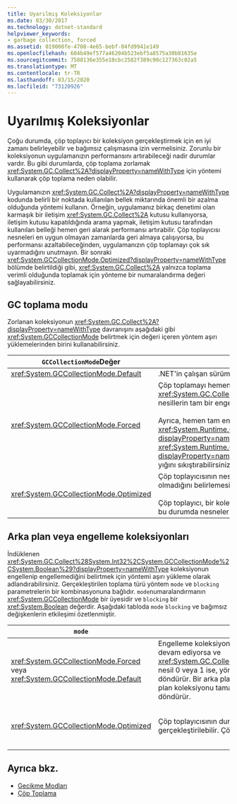 ```yaml
---
title: Uyarılmış Koleksiyonlar
ms.date: 03/30/2017
ms.technology: dotnet-standard
helpviewer_keywords:
- garbage collection, forced
ms.assetid: 019008fe-4708-4e65-bebf-04fd9941e149
ms.openlocfilehash: 604b49ef577a46204b523ebf5a8575a30b81635e
ms.sourcegitcommit: 7588136e355e10cbc2582f389c90c127363c02a5
ms.translationtype: MT
ms.contentlocale: tr-TR
ms.lasthandoff: 03/15/2020
ms.locfileid: "73120926"
---
```

# <a name="induced-collections"></a>Uyarılmış Koleksiyonlar
Çoğu durumda, çöp toplayıcı bir koleksiyon gerçekleştirmek için en iyi zamanı belirleyebilir ve bağımsız çalışmasına izin vermelisiniz. Zorunlu bir koleksiyonun uygulamanızın performansını artırabileceği nadir durumlar vardır. Bu gibi durumlarda, çöp toplama zorlamak <xref:System.GC.Collect%2A?displayProperty=nameWithType> için yöntemi kullanarak çöp toplama neden olabilir.  
  
 Uygulamanızın <xref:System.GC.Collect%2A?displayProperty=nameWithType> kodunda belirli bir noktada kullanılan bellek miktarında önemli bir azalma olduğunda yöntemi kullanın. Örneğin, uygulamanız birkaç denetimi olan karmaşık bir iletişim <xref:System.GC.Collect%2A> kutusu kullanıyorsa, iletişim kutusu kapatıldığında arama yapmak, iletişim kutusu tarafından kullanılan belleği hemen geri alarak performansı artırabilir. Çöp toplayıcısı nesneleri en uygun olmayan zamanlarda geri almaya çalışıyorsa, bu performansı azaltabileceğinden, uygulamanızın çöp toplamayı çok sık uyarmadığını unutmayın. Bir sonraki <xref:System.GCCollectionMode.Optimized?displayProperty=nameWithType> bölümde belirtildiği gibi, <xref:System.GC.Collect%2A> yalnızca toplama verimli olduğunda toplamak için yönteme bir numaralandırma değeri sağlayabilirsiniz.  
  
## <a name="gc-collection-mode"></a>GC toplama modu  
 Zorlanan koleksiyonun <xref:System.GC.Collect%2A?displayProperty=nameWithType> davranışını aşağıdaki gibi <xref:System.GCCollectionMode> belirtmek için değeri içeren yöntem aşırı yüklemelerinden birini kullanabilirsiniz.  
  
|`GCCollectionMode`Değer|Açıklama|  
|------------------------------|-----------------|  
|<xref:System.GCCollectionMode.Default>|.NET'in çalışan sürümü için varsayılan çöp toplama ayarını kullanır.|  
|<xref:System.GCCollectionMode.Forced>|Çöp toplamayı hemen oluşmaya zorlar. Bu, aşırı yüklemeyi çağırmaya <xref:System.GC.Collect?displayProperty=nameWithType> eşdeğerdir. Tüm nesillerin tam bir engelleme toplama sonuçlanır.<br /><br /> Ayrıca, hemen tam engelleme çöp toplama <xref:System.Runtime.GCSettings.LargeObjectHeapCompactionMode%2A?displayProperty=nameWithType> zorlamadan <xref:System.Runtime.GCLargeObjectHeapCompactionMode.CompactOnce?displayProperty=nameWithType> önce özelliği ayarlayarak büyük nesne yığını sıkıştırabilirsiniz.|  
|<xref:System.GCCollectionMode.Optimized>|Çöp toplayıcısının nesneleri geri almak için geçerli zamanın en uygun olup olmadığını belirlemesini sağlar.<br /><br /> Çöp toplayıcı, bir koleksiyonun haklı çıkacak kadar üretken olmayacağını ve bu durumda nesneleri geri almadan geri döneceğini belirleyebilir.|  
  
## <a name="background-or-blocking-collections"></a>Arka plan veya engelleme koleksiyonları  
 İndüklenen <xref:System.GC.Collect%28System.Int32%2CSystem.GCCollectionMode%2CSystem.Boolean%29?displayProperty=nameWithType> koleksiyonun engellenip engellemediğini belirtmek için yöntemi aşırı yükleme olarak adlandırabilirsiniz. Gerçekleştirilen toplama türü yöntem `mode` ve `blocking` parametrelerin bir kombinasyonuna bağlıdır. `mode`numaralandırmanın <xref:System.GCCollectionMode> bir üyesidir ve `blocking` bir <xref:System.Boolean> değerdir. Aşağıdaki tabloda `mode` `blocking` ve bağımsız değişkenlerin etkileşimi özetlenmiştir.  
  
|`mode`|`blocking` = `true`|`blocking` = `false`|  
|------------|--------------------------|---------------------------|  
|<xref:System.GCCollectionMode.Forced> veya <xref:System.GCCollectionMode.Default>|Engelleme koleksiyonu mümkün olan en kısa sürede gerçekleştirilir. Bir arka plan koleksiyonu devam ediyorsa ve <xref:System.GC.Collect%28System.Int32%2CSystem.GCCollectionMode%2CSystem.Boolean%29> nesil 0 veya 1 ise, yöntem hemen engelleme koleksiyonunu tetikler ve koleksiyon tamamlandığında döndürür. Bir arka plan koleksiyonu devam `generation` ediyorsa ve parametre 2 ise, yöntem arka plan koleksiyonu tamamlanana kadar bekler, engelleme nesil 2 koleksiyonunu tetikler ve sonra döndürür.|Bir koleksiyon mümkün olan en kısa sürede gerçekleştirilir. Yöntem <xref:System.GC.Collect%28System.Int32%2CSystem.GCCollectionMode%2CSystem.Boolean%29> bir arka plan koleksiyonu ister, ancak bu garanti edilmez; koşullara bağlı olarak, engelleme koleksiyonu yine de gerçekleştirilebilir. Bir arka plan koleksiyonu zaten devam ediyorsa, yöntem hemen döndürür.|  
|<xref:System.GCCollectionMode.Optimized>|Çöp toplayıcısının durumuna ve `generation` parametreye bağlı olarak bir engelleme koleksiyonu gerçekleştirilebilir. Çöp toplayıcı en iyi performansı sağlamaya çalışır.|Çöp toplayıcısının durumuna bağlı olarak bir koleksiyon gerçekleştirilebilir. Yöntem <xref:System.GC.Collect%28System.Int32%2CSystem.GCCollectionMode%2CSystem.Boolean%29> bir arka plan koleksiyonu ister, ancak bu garanti edilmez; koşullara bağlı olarak, engelleme koleksiyonu yine de gerçekleştirilebilir. Çöp toplayıcı en iyi performansı sağlamaya çalışır. Bir arka plan koleksiyonu zaten devam ediyorsa, yöntem hemen döndürür.|  
  
## <a name="see-also"></a>Ayrıca bkz.

- [Gecikme Modları](../../../docs/standard/garbage-collection/latency.md)
- [Çöp Toplama](../../../docs/standard/garbage-collection/index.md)
